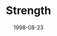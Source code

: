 ---
layout: message
category: message
series: "The Character of Christ"
title: "Strength"
date: 1998-08-23
audio-description: "Who was Jesus? What was he like? We take a closer look at His character qualities. "
audio: ""
audio-title: "Strength"
audio-duration: ":"
---
